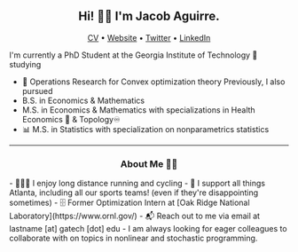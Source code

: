 <h2 align="center">Hi! 👋🏼 I'm Jacob Aguirre.</h2>
<p align="center">
  <a href="https://www.jacobaguirre.com/Jacob_Aguirre_CV.pdf">CV</a> •
  <a href="https://www.jacobaguirre.com/">Website</a> •
  <a href="https://twitter.com/JacobMAguirre">Twitter</a> •
  <a href="https://www.linkedin.com/in/jacob-aguirre9/">LinkedIn</a>
</p>


I'm currently a PhD Student at the Georgia Institute of Technology 🐝 studying
- 🧮 Operations Research for Convex optimization theory
Previously, I also pursued 
- B.S. in Economics & Mathematics
- M.S. in Economics & Mathematics with specializations in Health Economics 🏥 & Topology♾
- 📊 M.S. in Statistics with specialization on nonparametrics statistics 


-------
<h3 align="center">About Me 👋🏼</h3>
- 🚴🏼‍♂️ I enjoy long distance running and cycling
- 🏈 I support all things Atlanta, including all our sports teams! (even if they're disappointing sometimes)
- 🗄️ Former Optimization Intern at [Oak Ridge National Laboratory](https://www.ornl.gov/)
- 📬 Reach out to me via email at lastname [at] gatech [dot] edu
- I am always looking for eager colleagues to collaborate with on topics in nonlinear and stochastic programming.
